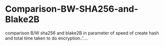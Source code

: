 # Comparison-BW-SHA256-and-Blake2B
comparison B/W sha256 and blake2B in parameter of speed of create hash and total time taken to do encryption..'....

